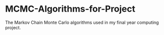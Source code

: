 # MCMC-Algorithms-for-Project
The Markov Chain Monte Carlo algorithms used in my final year computing project. 
